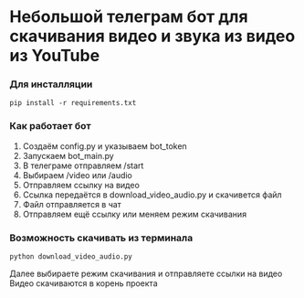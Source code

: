 # Небольшой телеграм бот для скачивания видео и звука из видео из YouTube
### Для инсталляции
```commandline
pip install -r requirements.txt
```
### Как работает бот
1. Создаём config.py и указываем bot_token
2. Запускаем bot_main.py
3. В телеграме отправляем /start
4. Выбираем /video или /audio
5. Отправляем ссылку на видео
6. Ссылка передаётся в download_video_audio.py и скачивется файл
7. Файл отправляется в чат
8. Отправляем ещё ссылку или меняем режим скачивания

### Возможность скачивать из терминала
```commandline
python download_video_audio.py
```
Далее выбираете режим скачивания и отправляете ссылки на видео  
Видео скачиваются в корень проекта